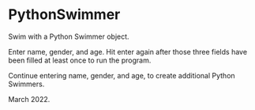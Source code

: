 # PythonSwimmer
Swim with a Python Swimmer object.

Enter name, gender, and age. Hit enter again after those three fields have been filled at least once to run the program. 

Continue entering name, gender, and age, to create additional Python Swimmers.

March 2022.
